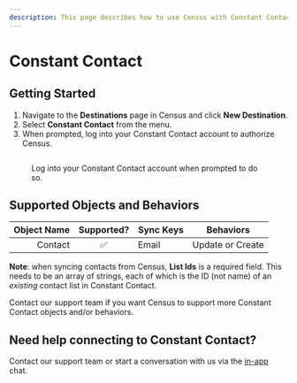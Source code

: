 ```yaml
---
description: This page describes how to use Census with Constant Contact.
---
```


# Constant Contact

## Getting Started

1. Navigate to the **Destinations** page in Census and click **New Destination**.
2. Select **Constant Contact** from the menu.
3. When prompted, log into your Constant Contact account to authorize Census.

<figure><img src="../.gitbook/assets/constant-contact.png" alt=""><figcaption><p>Log into your Constant Contact account when prompted to do so.</p></figcaption></figure>

## Supported Objects and Behaviors

| **Object Name** | **Supported?** | **Sync Keys** | **Behaviors** |
| --------------: | :------------: | --------------- | ------------- |
| Contact | ✅ | Email | Update or Create |

**Note**: when syncing contacts from Census, **List Ids** is a required field. This needs to be an array of strings, each of which is the ID (not name) of an *existing* contact list in Constant Contact.

Contact our support team if you want Census to support more Constant Contact objects and/or behaviors.

## Need help connecting to Constant Contact?

Contact our support team or start a conversation with us via the [in-app](https://app.getcensus.com) chat.
